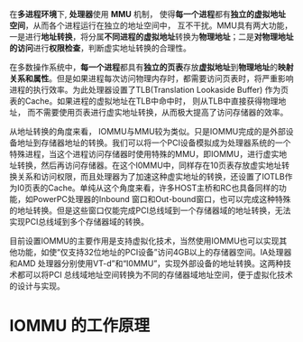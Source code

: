
在**多进程环境**下, **处理器**使用 **MMU** 机制， 使得**每一个进程**都有**独立的虚拟地址空间**，从而各个进程运行在独立的地址空间中， 互不干扰。MMU具有两大功能，一是进行**地址转换**，将分属**不同进程的虚拟地址**转换为**物理地址**；二是**对物理地址的访问**进行**权限检查**，判断虚实地址转换的合理性。

在多数操作系统中，**每一个进程**都具有**独立的页表**存放**虚拟地址**到**物理地址**的**映射关系和属性**。但是如果进程每次访问物理内存时，都需要访问页表时，将严重影响进程的执行效率。为此处理器设置了TLB(Translation Lookaside Buffer) 作为页表的Cache。如果进程的虚拟地址在TLB中命中时， 则从TLB中直接获得物理地址， 而不需要使用页表进行虚实地址转换，从而极大提高了访问存储器的效率。

从地址转换的角度来看， IOMMU与MMU较为类似。只是IOMMU完成的是外部设备地址到存储器地址的转换。我们可以将一个PCI设备模拟成为处理器系统的一个特殊进程，当这个进程访问存储器时使用特殊的MMU，即IOMMU，进行虚实地址转换，然后再访问存储器。在这个I0MMU中，同样存在10页表存放虚实地址转换关系和访问权限，而且处理器为了加速这种虚实地址的转换，还设置了IOTLB作为I0页表的Cache。单纯从这个角度来看，许多HOST主桥和RC也具备同样的功能，如PowerPC处理器的Inbound 窗口和Out-bound窗口，也可以完成这种特殊的地址转换。但是这些窗口仅能完成PCI总线域到一个存储器域的地址转换，无法实现PCI总线域到多个存储器域的转换。

目前设置IOMMU的主要作用是支持虚拟化技术，当然使用IOMMU也可以实现其他功能，如使“仅支持32位地址的PCI设备”访问4GB以上的存储器空间。IA处理器和AMD 处理器分别使用VT-d”和“I0MMU”，实现外部设备的地址转换。这两种技术都可以将PCI 总线域地址空间转换为不同的存储器域地址空间，便于虚拟化技术的设计与实现。

# IOMMU 的工作原理

